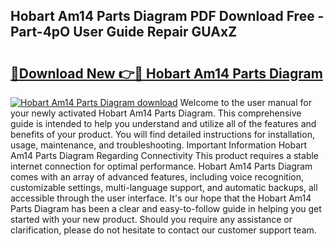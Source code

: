 ## Hobart Am14 Parts Diagram PDF Download Free - Part-4pO User Guide Repair GUAxZ

# <h2><a href="http://dflwta5.blite.top/?on=Hobart+Am14+Parts+Diagram">🔗Download New 👉🔴 Hobart Am14 Parts Diagram</a></h2>

[![Hobart Am14 Parts Diagram download](https://i.imgur.com/lujVjoI.png)](http://dflwta5.blite.top/?on=Hobart+Am14+Parts+Diagram)
Welcome to the user manual for your newly activated Hobart Am14 Parts Diagram. This comprehensive guide is intended to help you understand and utilize all of the features and benefits of your product. You will find detailed instructions for installation, usage, maintenance, and troubleshooting. Important Information Hobart Am14 Parts Diagram Regarding Connectivity This product requires a stable internet connection for optimal performance. Hobart Am14 Parts Diagram comes with an array of advanced features, including voice recognition, customizable settings, multi-language support, and automatic backups, all accessible through the user interface. It's our hope that the Hobart Am14 Parts Diagram has been a clear and easy-to-follow guide in helping you get started with your new product. Should you require any assistance or clarification, please do not hesitate to contact our customer support team.
